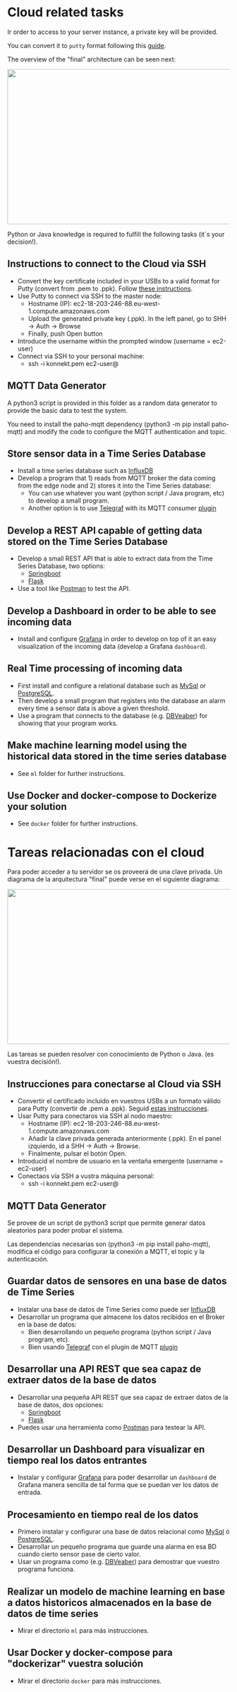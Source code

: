 # Cloud related tasks

Ir order to access to your server instance, a private key will be provided.

You can convert it to ```putty``` format following this [guide](https://www2.linuxacademy.com/howtoguides/17385-use-putty-to-access-ec2-linux-instances-via-ssh-from-windows/).

The overview of the "final" architecture can be seen next: 
<p align="center">
  <img width="650" height="351" src="https://github.com/ikerlan2015/hackathon/blob/master/cloud/cloud-arch.png">
</p>

Python or Java knowledge is required to fulfill the following tasks (it´s your decision!).

## Instructions to connect to the Cloud via SSH
* Convert the key certificate included in your USBs to a valid format for Putty (convert from .pem to .ppk). Follow [these instructions](https://www2.linuxacademy.com/howtoguides/17385-use-putty-to-access-ec2-linux-instances-via-ssh-from-windows/).
* Use Putty to connect via SSH to the master node:
    * Hostname (IP): ec2-18-203-246-88.eu-west-1.compute.amazonaws.com
    * Upload the generated private key (.ppk). In the left panel, go to SHH -> Auth -> Browse
    * Finally, push Open button
* Introduce the username within the prompted window (username = ec2-user)
* Connect via SSH to your personal machine:
    * ssh -i konnekt.pem ec2-user@<private-ip>
 
## MQTT Data Generator

A python3 script is provided in this folder as a random data generator to provide the basic data to test the system.

You need to install the paho-mqtt dependency (python3 -m pip install paho-mqtt) and modify the code to configure the MQTT authentication and topic.
 
## Store sensor data in a Time Series Database 

 * Install a time series database such as [InfluxDB](https://portal.influxdata.com/downloads/)
 * Develop a program that 1) reads from MQTT broker the data coming from the edge node and 2) stores it into the Time Series database:
    * You can use whatever you want (python script / Java program, etc) to develop a small program.
    * Another option is to use [Telegraf](https://www.influxdata.com/time-series-platform/telegraf/) with its MQTT consumer [plugin](https://github.com/influxdata/telegraf/tree/master/plugins/inputs/mqtt_consumer)

## Develop a REST API capable of getting data stored on the Time Series Database

 * Develop a small REST API that is able to extract data from the Time Series Database, two options:
   * [Springboot](https://spring.io/projects/spring-boot)
   * [Flask](https://flask-restful.readthedocs.io/en/latest/)
 * Use a tool like [Postman](https://www.getpostman.com/downloads/) to test the API. 

## Develop a Dashboard in order to be able to see incoming data

 * Install and configure [Grafana](https://grafana.com/) in order to develop on top of it an easy visualization of the incoming data (develop a Grafana ```dashboard```). 

## Real Time processing of incoming data

 * First install and configure a relational database such as [MySql](https://www.mysql.com/) or [PostgreSQL](https://www.postgresql.org/).
 * Then develop a small program that registers into the database an alarm every time a sensor data is above a given threshold. 
 * Use a program that connects to the database (e.g. [DBVeaber](https://dbeaver.io/)) for showing that your program works.

## Make machine learning model using the historical data stored in the time series database

 * See ```ml``` folder for further instructions.

## Use Docker and docker-compose to Dockerize your solution 

 * See ```docker``` folder for further instructions.


# Tareas relacionadas con el cloud

Para poder acceder a tu servidor se os proveerá de una clave privada.
Un diagrama de la arquitectura "final" puede verse en el siguiente diagrama:
<p align="center">
  <img width="650" height="351" src="https://github.com/ikerlan2015/hackathon/blob/master/cloud/cloud-arch.png">
</p>

Las tareas se pueden resolver con conocimiento de Python o Java. (es vuestra decisión!).


## Instrucciones para conectarse al Cloud via SSH
* Convertir el certificado incluido en vuestros USBs a un formato válido para Putty (convertir de .pem a .ppk). Seguid [estas instrucciones](https://www2.linuxacademy.com/howtoguides/17385-use-putty-to-access-ec2-linux-instances-via-ssh-from-windows/).
* Usar Putty para conectaros via SSH al nodo maestro:
    * Hostname (IP): ec2-18-203-246-88.eu-west-1.compute.amazonaws.com
    * Añadir la clave privada generada anteriormente (.ppk). En el panel izquierdo, id a SHH -> Auth -> Browse.
    * Finalmente, pulsar el botón Open.
* Introducid el nombre de usuario en la ventaña emergente (username = ec2-user)
* Conectaos vía SSH a vustra máquina personal:
    * ssh -i konnekt.pem ec2-user@<ip-privada>


## MQTT Data Generator

Se provee de un script de python3 script que permite generar datos aleatorios para poder probar el sistema.

Las dependencias necesarias son (python3 -m pip install paho-mqtt), modifica el código para configurar la conexión a MQTT, el topic y la autenticación.

## Guardar datos de sensores en una base de datos de Time Series

 * Instalar una base de datos de Time Series como puede ser [InfluxDB](https://portal.influxdata.com/downloads/)
 * Desarrollar un programa que almacene los datos recibidos en el Broker en la base de datos:
    * Bien desarrollando un pequeño programa (python script / Java program, etc).
    * Bien usando [Telegraf](https://www.influxdata.com/time-series-platform/telegraf/) con el plugin de MQTT [plugin](https://github.com/influxdata/telegraf/tree/master/plugins/inputs/mqtt_consumer)

## Desarrollar una API REST que sea capaz de extraer datos de la base de datos

 * Desarrollar una pequeña API REST que sea capaz de extraer datos de la base de datos, dos opciones:
   * [Springboot](https://spring.io/projects/spring-boot)
   * [Flask](https://flask-restful.readthedocs.io/en/latest/)
 * Puedes usar una herramienta como [Postman](https://www.getpostman.com/downloads/) para testear la API. 

## Desarrollar un Dashboard para visualizar en tiempo real los datos entrantes

 * Instalar y configurar [Grafana](https://grafana.com/) para poder desarrollar un ```dashboard``` de Grafana manera sencilla de tal forma que se puedan ver los datos de entrada.

## Procesamiento en tiempo real de los datos

 * Primero instalar y configurar una base de datos relacional como [MySql](https://www.mysql.com/) ó [PostgreSQL](https://www.postgresql.org/).
 * Desarrollar un pequeño programa que guarde una alarma en esa BD cuando cierto sensor pase de cierto valor.
 * Usar un programa como (e.g. [DBVeaber](https://dbeaver.io/)) para demostrar que vuestro programa funciona.

## Realizar un modelo de machine learning en base a datos historicos almacenados en la base de datos de time series

 * Mirar el directorio ```ml``` para más instrucciones.

## Usar Docker y docker-compose para "dockerizar" vuestra solución 

 * Mirar el directorio ```docker``` para más instrucciones.




